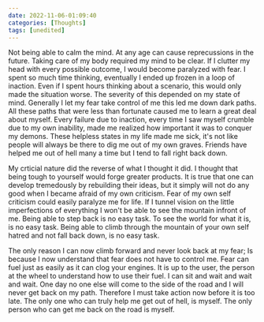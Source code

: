 ```yaml
---
date: 2022-11-06-01:09:40
categories: [Thoughts]
tags: [unedited]
---
```

  
Not being able to calm the mind. At any age can cause reprecussions in the future. Taking care of my body required my mind to be clear. If I clutter my head with every possible outcome, I would become paralyzed with fear. I spent so much time thinking, eventually I ended up frozen in a loop of inaction. Even if I spent hours thinking about a scenario, this would only made the situation worse. The severity of this depended on my state of mind. Generally I let my fear take control of me this led me down dark paths. All these paths that were less than fortunate caused me to learn a great deal about myself. Every failure due to inaction, every time I saw myself crumble due to my own inability, made me realized how important it was to conquer my demons. These helpless states in my life made me sick, it's not like people will always be there to dig me out of my own graves. Friends have helped me out of hell many a time but I tend to fall right back down.

My crticial nature did the reverse of what I thought it did. I thought that being tough to yourself would forge greater products. It is true that one can develop tremedously by rebuilding their ideas, but it simply will not do any good when I became afraid of my own criticism. Fear of my own self criticism could easily paralyze me for life. If I tunnel vision on the little imperfections of everything I won't be able to see the mountain infront of me. Being able to step back is no easy task. To see the world for what it is, is no easy task. Being able to climb through the mountain of your own self hatred and not fall back down, is no easy task. 

The only reason I can now climb forward and never look back at my fear; Is because I now understand that fear does not have to control me. Fear can fuel just as easily as it can clog your engines. It is up to the user, the person at the wheel to understand how to use their fuel. I can sit and wait and wait and wait. One day no one else will come to the side of the road and I will never get back on my path. Therefore I must take action now before it is too late. The only one who can truly help me get out of hell, is myself. The only person who can get me back on the road is myself.




